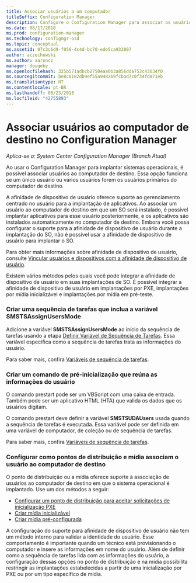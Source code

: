 ```yaml
---
title: Associar usuários a um computador
titleSuffix: Configuration Manager
description: Configure o Configuration Manager para associar os usuários a computadores de destino ao implantar sistemas operacionais.
ms.date: 08/17/2018
ms.prod: configuration-manager
ms.technology: configmgr-osd
ms.topic: conceptual
ms.assetid: 07c3c6d9-f056-4c4d-bc70-ede5ca933807
author: aczechowski
ms.author: aaroncz
manager: dougeby
ms.openlocfilehash: 325b571adbcb2750eaa0b3a856dda753c43634f0
ms.sourcegitcommit: be8c0182db9ef55a948269fcbad7c0f34fd871eb
ms.translationtype: HT
ms.contentlocale: pt-BR
ms.lasthandoff: 08/23/2018
ms.locfileid: "42755893"
---
```

# <a name="associate-users-with-a-destination-computer-in-configuration-manager"></a>Associar usuários ao computador de destino no Configuration Manager

*Aplica-se a: System Center Configuration Manager (Branch Atual)*

 Ao usar o Configuration Manager para implantar sistemas operacionais, é possível associar usuários ao computador de destino. Essa opção funciona se um único usuário ou vários usuários forem os usuários primários do computador de destino.  

 A afinidade de dispositivo de usuário oferece suporte ao gerenciamento centrado no usuário para a implantação de aplicativos. Ao associar um usuário ao computador de destino em que um SO será instalado, é possível implantar aplicativos para esse usuário posteriormente, e os aplicativos são instalados automaticamente no computador de destino. Embora você possa configurar o suporte para a afinidade de dispositivo de usuário durante a implantação do SO, não é possível usar a afinidade de dispositivo de usuário para implantar o SO.  

 Para obter mais informações sobre afinidade de dispositivo de usuário, consulte [Vincular usuários e dispositivos com a afinidade de dispositivo de usuário](/sccm/apps/deploy-use/link-users-and-devices-with-user-device-affinity).  

 Existem vários métodos pelos quais você pode integrar a afinidade de dispositivo de usuário em suas implantações de SO. É possível integrar a afinidade de dispositivo de usuário em implantações por PXE, implantações por mídia inicializável e implantações por mídia em pré-teste.  


### <a name="create-a-task-sequence-that-includes-the-smstsassignusersmode-variable"></a>Criar uma sequência de tarefas que inclua a variável **SMSTSAssignUsersMode**

 Adicione a variável **SMSTSAssignUsersMode** ao início da sequência de tarefas usando a etapa [Definir Variável de Sequência de Tarefas](/sccm/osd/understand/task-sequence-steps#BKMK_SetTaskSequenceVariable). Essa variável especifica como a sequência de tarefas trata as informações do usuário.

 Para saber mais, confira [Variáveis de sequência de tarefas](/sccm/osd/understand/task-sequence-variables#SMSTSAssignUsersMode).


### <a name="create-a-prestart-command-that-gathers-the-user-information"></a>Criar um comando de pré-inicialização que reúna as informações do usuário

 O comando prestart pode ser um VBScript com uma caixa de entrada. Também pode ser um aplicativo HTML (HTA) que valida os dados que os usuários digitam. 

 O comando prestart deve definir a variável **SMSTSUDAUsers** usada quando a sequência de tarefas é executada. Essa variável pode ser definida em uma variável de computador, de coleção ou de sequência de tarefas.

 Para saber mais, confira [Variáveis de sequência de tarefas](/sccm/osd/understand/task-sequence-variables#SMSTSUDAUsers).


### <a name="configure-how-distribution-points-and-media-associate-the-user-with-the-destination-computer"></a>Configurar como pontos de distribuição e mídia associam o usuário ao computador de destino

 O ponto de distribuição ou a mídia oferece suporte à associação de usuários ao computador de destino em que o sistema operacional é implantado. Use um dos métodos a seguir: 

 - [Configurar um ponto de distribuição para aceitar solicitações de inicialização PXE](/sccm/osd/get-started/prepare-site-system-roles-for-operating-system-deployments#BKMK_PXEDistributionPoint)  
 - [Criar mídia inicializável](/sccm/osd/deploy-use/create-bootable-media)  
 - [Criar mídia pré-configurada](/sccm/osd/deploy-use/create-prestaged-media)  


 A configuração do suporte para afinidade de dispositivo de usuário não tem um método interno para validar a identidade do usuário. Esse comportamento é importante quando um técnico está provisionando o computador e insere as informações em nome do usuário. Além de definir como a sequência de tarefas lida com as informações do usuário, a configuração dessas opções no ponto de distribuição e na mídia possibilita restringir as implantações estabelecidas a partir de uma inicialização por PXE ou por um tipo específico de mídia.
